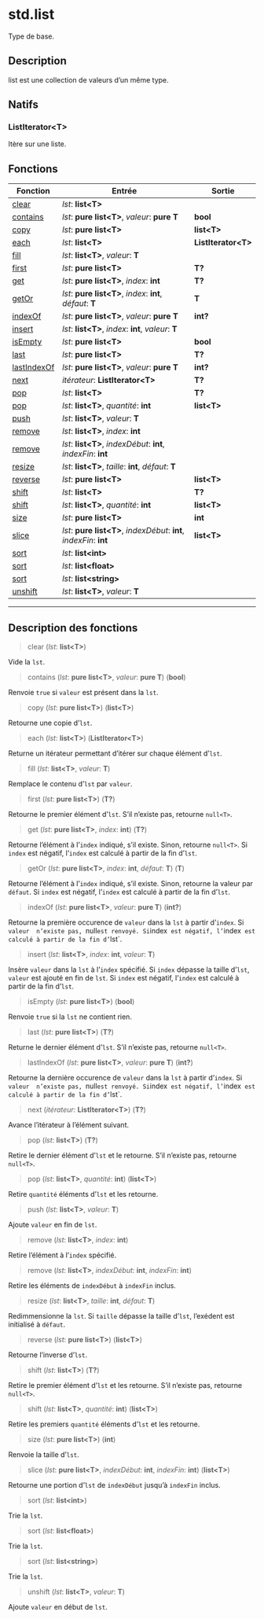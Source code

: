 # std.list

Type de base.
## Description
list est une collection de valeurs d’un même type.
## Natifs
### ListIterator\<T>
Itère sur une liste.
## Fonctions
|Fonction|Entrée|Sortie|
|-|-|-|
|[clear](#func_0)|*lst*: **list\<T>**||
|[contains](#func_1)|*lst*: **pure list\<T>**, *valeur*: **pure T**|**bool**|
|[copy](#func_2)|*lst*: **pure list\<T>**|**list\<T>**|
|[each](#func_3)|*lst*: **list\<T>**|**ListIterator\<T>**|
|[fill](#func_4)|*lst*: **list\<T>**, *valeur*: **T**||
|[first](#func_5)|*lst*: **pure list\<T>**|**T?**|
|[get](#func_6)|*lst*: **pure list\<T>**, *index*: **int**|**T?**|
|[getOr](#func_7)|*lst*: **pure list\<T>**, *index*: **int**, *défaut*: **T**|**T**|
|[indexOf](#func_8)|*lst*: **pure list\<T>**, *valeur*: **pure T**|**int?**|
|[insert](#func_9)|*lst*: **list\<T>**, *index*: **int**, *valeur*: **T**||
|[isEmpty](#func_10)|*lst*: **pure list\<T>**|**bool**|
|[last](#func_11)|*lst*: **pure list\<T>**|**T?**|
|[lastIndexOf](#func_12)|*lst*: **pure list\<T>**, *valeur*: **pure T**|**int?**|
|[next](#func_13)|*itérateur*: **ListIterator\<T>**|**T?**|
|[pop](#func_14)|*lst*: **list\<T>**|**T?**|
|[pop](#func_15)|*lst*: **list\<T>**, *quantité*: **int**|**list\<T>**|
|[push](#func_16)|*lst*: **list\<T>**, *valeur*: **T**||
|[remove](#func_17)|*lst*: **list\<T>**, *index*: **int**||
|[remove](#func_18)|*lst*: **list\<T>**, *indexDébut*: **int**, *indexFin*: **int**||
|[resize](#func_19)|*lst*: **list\<T>**, *taille*: **int**, *défaut*: **T**||
|[reverse](#func_20)|*lst*: **pure list\<T>**|**list\<T>**|
|[shift](#func_21)|*lst*: **list\<T>**|**T?**|
|[shift](#func_22)|*lst*: **list\<T>**, *quantité*: **int**|**list\<T>**|
|[size](#func_23)|*lst*: **pure list\<T>**|**int**|
|[slice](#func_24)|*lst*: **pure list\<T>**, *indexDébut*: **int**, *indexFin*: **int**|**list\<T>**|
|[sort](#func_25)|*lst*: **list\<int>**||
|[sort](#func_26)|*lst*: **list\<float>**||
|[sort](#func_27)|*lst*: **list\<string>**||
|[unshift](#func_28)|*lst*: **list\<T>**, *valeur*: **T**||


***
## Description des fonctions

<a id="func_0"></a>
> clear (*lst*: **list\<T>**)

Vide la `lst`.

<a id="func_1"></a>
> contains (*lst*: **pure list\<T>**, *valeur*: **pure T**) (**bool**)

Renvoie `true` si `valeur` est présent dans la `lst`.

<a id="func_2"></a>
> copy (*lst*: **pure list\<T>**) (**list\<T>**)

Retourne une copie d’`lst`.

<a id="func_3"></a>
> each (*lst*: **list\<T>**) (**ListIterator\<T>**)

Returne un itérateur permettant d’itérer sur chaque élément d’`lst`.

<a id="func_4"></a>
> fill (*lst*: **list\<T>**, *valeur*: **T**)

Remplace le contenu d’`lst` par `valeur`.

<a id="func_5"></a>
> first (*lst*: **pure list\<T>**) (**T?**)

Retourne le premier élément d’`lst`.
S’il n’existe pas, retourne `null<T>`.

<a id="func_6"></a>
> get (*lst*: **pure list\<T>**, *index*: **int**) (**T?**)

Retourne l’élément à l’`index` indiqué, s’il existe.
Sinon, retourne `null<T>`.
Si `index` est négatif, l’`index` est calculé à partir de la fin d’`lst`.

<a id="func_7"></a>
> getOr (*lst*: **pure list\<T>**, *index*: **int**, *défaut*: **T**) (**T**)

Retourne l’élément à l’`index` indiqué, s’il existe.
Sinon, retourne la valeur par `défaut`.
Si `index` est négatif, l’`index` est calculé à partir de la fin d’`lst`.

<a id="func_8"></a>
> indexOf (*lst*: **pure list\<T>**, *valeur*: **pure T**) (**int?**)

Retourne la première occurence de `valeur` dans la `lst` à partir d’`index`.
Si `valeur  n’existe pas, `null<int>` est renvoyé.
Si `index` est négatif, l’`index` est calculé à partir de la fin d’`lst`.

<a id="func_9"></a>
> insert (*lst*: **list\<T>**, *index*: **int**, *valeur*: **T**)

Insère `valeur` dans la `lst` à l’`index` spécifié.
Si `index` dépasse la taille d’`lst`, `valeur` est ajouté en fin de `lst`.
Si `index` est négatif, l’`index` est calculé à partir de la fin d’`lst`.

<a id="func_10"></a>
> isEmpty (*lst*: **pure list\<T>**) (**bool**)

Renvoie `true` si la `lst` ne contient rien.

<a id="func_11"></a>
> last (*lst*: **pure list\<T>**) (**T?**)

Returne le dernier élément d’`lst`.
S’il n’existe pas, retourne `null<T>`.

<a id="func_12"></a>
> lastIndexOf (*lst*: **pure list\<T>**, *valeur*: **pure T**) (**int?**)

Retourne la dernière occurence de `valeur` dans la `lst` à partir d’`index`.
Si `valeur  n’existe pas, `null<int>` est renvoyé.
Si `index` est négatif, l’`index` est calculé à partir de la fin d’`lst`.

<a id="func_13"></a>
> next (*itérateur*: **ListIterator\<T>**) (**T?**)

Avance l’itérateur à l’élément suivant.

<a id="func_14"></a>
> pop (*lst*: **list\<T>**) (**T?**)

Retire le dernier élément d’`lst` et le retourne.
S’il n’existe pas, retourne `null<T>`.

<a id="func_15"></a>
> pop (*lst*: **list\<T>**, *quantité*: **int**) (**list\<T>**)

Retire `quantité` éléments d’`lst` et les retourne.

<a id="func_16"></a>
> push (*lst*: **list\<T>**, *valeur*: **T**)

Ajoute `valeur` en fin de `lst`.

<a id="func_17"></a>
> remove (*lst*: **list\<T>**, *index*: **int**)

Retire l’élément à l’`index` spécifié.

<a id="func_18"></a>
> remove (*lst*: **list\<T>**, *indexDébut*: **int**, *indexFin*: **int**)

Retire les éléments de `indexDébut` à `indexFin` inclus.

<a id="func_19"></a>
> resize (*lst*: **list\<T>**, *taille*: **int**, *défaut*: **T**)

Redimmensionne la `lst`.
Si `taille` dépasse la taille d’`lst`, l’exédent est initialisé à `défaut`.

<a id="func_20"></a>
> reverse (*lst*: **pure list\<T>**) (**list\<T>**)

Retourne l’inverse d’`lst`.

<a id="func_21"></a>
> shift (*lst*: **list\<T>**) (**T?**)

Retire le premier élément d’`lst` et les retourne.
S’il n’existe pas, retourne `null<T>`.

<a id="func_22"></a>
> shift (*lst*: **list\<T>**, *quantité*: **int**) (**list\<T>**)

Retire les premiers `quantité` éléments d’`lst` et les retourne.

<a id="func_23"></a>
> size (*lst*: **pure list\<T>**) (**int**)

Renvoie la taille d’`lst`.

<a id="func_24"></a>
> slice (*lst*: **pure list\<T>**, *indexDébut*: **int**, *indexFin*: **int**) (**list\<T>**)

Retourne une portion d’`lst` de `indexDébut` jusqu’à `indexFin` inclus.

<a id="func_25"></a>
> sort (*lst*: **list\<int>**)

Trie la `lst`.

<a id="func_26"></a>
> sort (*lst*: **list\<float>**)

Trie la `lst`.

<a id="func_27"></a>
> sort (*lst*: **list\<string>**)

Trie la `lst`.

<a id="func_28"></a>
> unshift (*lst*: **list\<T>**, *valeur*: **T**)

Ajoute `valeur` en début de `lst`.

